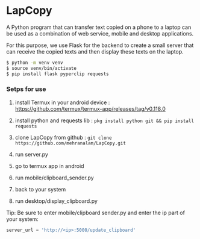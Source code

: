# LapCopy

A Python program that can transfer text copied on a phone to a laptop can be used as a combination of web service, mobile and desktop applications. 

For this purpose, we use Flask for the backend to create a small server that can receive the copied texts and then display these texts on the laptop.

```bash
$ python -m venv venv
$ source venv/bin/activate
$ pip install flask pyperclip‎ requests
```

### Setps for use

1. install Termux in your android device : https://github.com/termux/termux-app/releases/tag/v0.118.0

2. install python and requests lib : `pkg install python git && pip install requests`

3. clone LapCopy from github : `git clone https://github.com/mehranalam/LapCopy.git`

4. run server.py
5. go to termux app in android
6. run mobile/clipboard_sender.py
7. back to your system
8. run desktop/display_clipboard.py


Tip: Be sure to enter mobile/clipboard sender.py and enter the ip part of your system: 

```python
server_url = 'http://<ip>:5000/update_clipboard'
```

